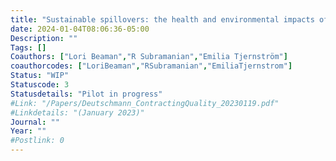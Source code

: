 ```yaml
---
title: "Sustainable spillovers: the health and environmental impacts of solar energy adoption"
date: 2024-01-04T08:06:36-05:00
Description: ""
Tags: []
Coauthors: ["Lori Beaman","R Subramanian","Emilia Tjernström"]
coauthorcodes: ["LoriBeaman","RSubramanian","EmiliaTjernstrom"]
Status: "WIP"
Statuscode: 3
Statusdetails: "Pilot in progress"
#Link: "/Papers/Deutschmann_ContractingQuality_20230119.pdf"
#Linkdetails: "(January 2023)"
Journal: ""
Year: ""
#Postlink: 0
---
```

